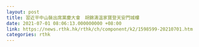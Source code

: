 ```yaml
---
layout: post
title: 習近平中山裝出席黨慶大會　胡錦濤溫家寶登天安門城樓
date: 2021-07-01 08:06:13.000000000 +08:00
link: https://news.rthk.hk/rthk/ch/component/k2/1598599-20210701.htm
categories: rthk
---
```



